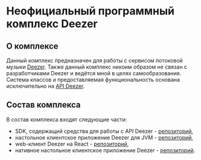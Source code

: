 # Неофициальный программный комплекс Deezer

## О комплексе

Данный комплекс предназначен для работы с сервисом потоковой музыки [Deezer](https://www.deezer.com "Ссылка на сайт сервиса Deezer").
Также данный комплекс никоим образом не связан с разработчиками Deezer и ведётся мной в целях самообразования.
Система классов и предоставляемая функциональность основана исключительно на [API Deezer](https://developers.deezer.com/api "Ссылка на описание API Deezer").

## Состав комплекса

В состав комплекса входят следующие части:

* SDK, содержащий средства для работы с API Deezer - [репозиторий](https://github.com/pamugk/deezer-sdk-kotlin),
* настольное клиентское приложение Deezer для JVM - [репозиторий](https://github.com/pamugk/deezer-desktop-kotlin-jvm),
* web-клиент Deezer на React - [репозиторий](https://github.com/pamugk/deezer-web-kotlin-js),
* нативное настольное клиентское приложение Deezer - [репозиторий](https://github.com/pamugk/deezer-desktop-kotlin-native).
